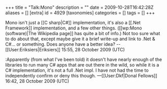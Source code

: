 +++
title = "Talk:Mono"
description = ""
date = 2009-10-28T16:42:28Z
aliases = []
[extra]
id = 4929
[taxonomies]
categories = []
tags = []
+++

Mono isn't just a [[C sharp|C#]] implementation, it's also a [[.Net Framework]] implementation, and a few other things. ([[wp:Mono (software)|The Wikipedia page]] has quite a bit of info.) Not too sure what to do about that, except maybe give it a brief write-up and link to .Net & C#... or something. Does anyone have a better idea? -- [[User:Eriksiers|Eriksiers]] 15:55, 28 October 2009 (UTC)

:Apparently (from what I've been told) it doesn't have nearly enough of the libraries to run many C# apps that are out there in the wild, so while it is a C# implementation, it's not a full .Net impl. I have not had the time to independently confirm or deny this though. —[[User:Dkf|Donal Fellows]] 16:42, 28 October 2009 (UTC)
